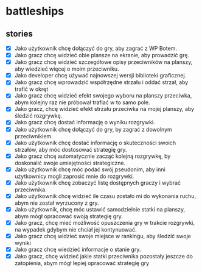 # battleships

## stories

- [x] Jako użytkownik chcę dołączyć do gry, aby zagrać z WP Botem.
- [x] Jako gracz chcę widzieć obie plansze na ekranie, aby prowadzić grę.
- [x] Jako gracz chcę widzieć szczegółowe opisy przeciwników na planszy, aby wiedzieć więcej o moim przeciwniku.
- [x] Jako developer chcę używać najnowszej wersji biblioteki graficznej.
- [x] Jako gracz chcę wprowadzić współrzędne strzału i oddać strzał, aby trafić w okręt
- [x] Jako gracz chcę widzieć efekt swojego wyboru na planszy przeciwka, abym kolejny raz nie próbował trafiać w to samo pole.
- [x] Jako gracz, chcę widzieć efekt strzału przeciwka na mojej planszy, aby śledzić rozgrywkę.
- [x] Jako gracz chcę dostać informację o wyniku rozgrywki.
- [x] Jako użytkownik chcę dołączyć do gry, by zagrać z dowolnym przeciwnikiem.
- [x] Jako użytkownik chcę dostać informację o skuteczności swoich strzałów, aby móc dostosować strategię gry.
- [x] Jako gracz chcę automatycznie zacząć kolejną rozgrywkę, by doskonalić swoje umiejętności strategiczne.
- [x] Jako użytkownik chcę móc podać swój pseudonim, aby inni użytkownicy mogli zaprosić mnie do rozgrywki.
- [x] Jako użytkownik chcę zobaczyć listę dostępnych graczy i wybrać przeciwnika.
- [x] Jako użytkownik chcę widzieć ile czasu zostało mi do wykonania ruchu, abym nie został wyrzucony z gry.
- [x] Jako użytkownik, chcę móc ustawić samodzielnie statki na planszy, abym mógł opracować swoją strategię gry.
- [x] Jako gracz, chcę mieć możliwość opuszczenia gry w trakcie rozgrywki, na wypadek gdybym nie chciał jej kontynuować.
- [x] Jako gracz chcę widzieć swoje miejsce w rankingu, aby śledzić swoje wyniki
- [x] Jako gracz chcę wiedzieć informacje o stanie gry.
- [x] Jako gracz, chcę widzieć jakie statki przeciwnika pozostały jeszcze do zatopienia, abym mógł lepiej opracować strategię gry